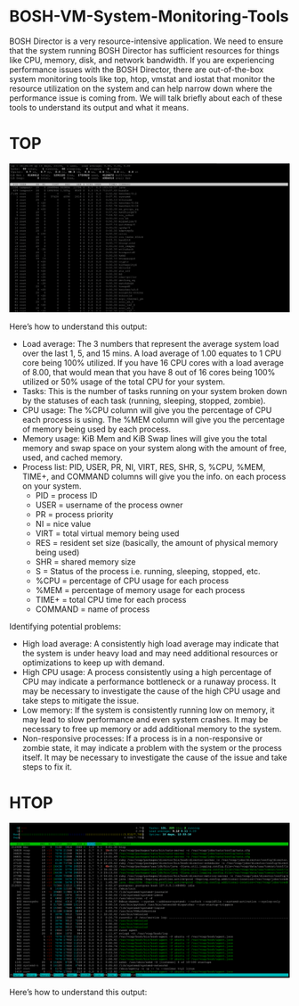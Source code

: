 # BOSH-VM-System-Monitoring-Tools

BOSH Director is a very resource-intensive application. We need to ensure that the system running BOSH Director has sufficient resources for things like CPU, memory, disk, and network bandwidth. If you are experiencing performance issues with the BOSH Director, there are out-of-the-box system monitoring tools like top, htop, vmstat and iostat that monitor the resource utilization on the system and can help narrow down where the performance issue is coming from. We will talk briefly about each of these tools to understand its output and what it means.

# TOP 
![Alt text](img/top.png)

Here’s how to understand this output:

+ Load average: The 3 numbers that represent the average system load over the last 1, 5, and 15 mins. A load average of 1.00 equates to 1 CPU core being 100% utilized. If you have 16 CPU cores with a load average of 8.00, that would mean that you have 8 out of 16 cores being 100% utilized or 50% usage of the total CPU for your system.
+ Tasks: This is the number of tasks running on your system broken down by the statuses of each task (running, sleeping, stopped, zombie).
+ CPU usage: The %CPU column will give you the percentage of CPU each process is using. The %MEM column will give you the percentage of memory being used by each process.
+ Memory usage: KiB Mem and KiB Swap lines will give you the total memory and swap space on your system along with the amount of free, used, and cached memory.
+ Process list: PID, USER, PR, NI, VIRT, RES, SHR, S, %CPU, %MEM, TIME+, and COMMAND columns will give you the info. on each process on your system. 
  + PID = process ID
  + USER = username of the process owner
  + PR = process priority
  + NI = nice value
  + VIRT = total virtual memory being used
  + RES = resident set size (basically, the amount of physical memory being used)
  + SHR = shared memory size
  + S = Status of the process i.e. running, sleeping, stopped, etc.
  + %CPU = percentage of CPU usage for each process
  + %MEM = percentage of memory usage for each process
  + TIME+ = total CPU time for each process
  + COMMAND = name of process

Identifying potential problems:

+ High load average: A consistently high load average may indicate that the system is under heavy load and may need additional resources or optimizations to keep up with demand.
+ High CPU usage: A process consistently using a high percentage of CPU may indicate a performance bottleneck or a runaway process. It may be necessary to investigate the cause of the high CPU usage and take steps to mitigate the issue.
+ Low memory: If the system is consistently running low on memory, it may lead to slow performance and even system crashes. It may be necessary to free up memory or add additional memory to the system.
+ Non-responsive processes: If a process is in a non-responsive or zombie state, it may indicate a problem with the system or the process itself. It may be necessary to investigate the cause of the issue and take steps to fix it.

# HTOP
![Alt text](img/htop.png)

Here’s how to understand this output:
